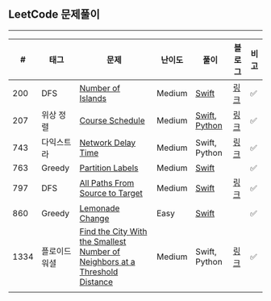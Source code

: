 ## LeetCode 문제풀이

------

| #    | 태그          | 문제                                                         | 난이도 | 풀이                                                         | 블로그                                  | 비고 |
| ---- | ------------- | ------------------------------------------------------------ | ------ | ------------------------------------------------------------ | --------------------------------------- | ---- |
| 200  | DFS           | [Number of Islands](https://leetcode.com/problems/number-of-islands/) | Medium | [Swift](https://github.com/One-Two-Min/WD26_Algo/tree/main/LeetCode/200.%20Number%20of%20Islands) | [링크](https://one10004.tistory.com/65) | ✅    |
| 207  | 위상 정렬     | [Course Schedule](https://leetcode.com/problems/course-schedule/) | Medium | [Swift](https://github.com/One-Two-Min/WD26_Algo/blob/main/LeetCode/207.%20Course%20Schedule/207.%20Course%20Schedule.swift), [Python](https://github.com/One-Two-Min/WD26_Algo/blob/main/LeetCode/207.%20Course%20Schedule/207.%20Course%20Schedule.py) | [링크](https://one10004.tistory.com/70) | ✅    |
| 743  | 다익스트라    | [Network Delay Time](https://leetcode.com/problems/network-delay-time/) | Medium | Swift, Python                                                | [링크](https://one10004.tistory.com/81) | ✅    |
| 763  | Greedy        | [Partition Labels](https://leetcode.com/problems/partition-labels/) | Medium | [Swift](https://github.com/One-Two-Min/WD26_Algo/tree/main/LeetCode/763.%20Partition%20Labels) |                                         | ✅    |
| 797  | DFS           | [All Paths From Source to Target](https://leetcode.com/problems/all-paths-from-source-to-target/) | Medium | [Swift](https://github.com/One-Two-Min/WD26_Algo/tree/main/LeetCode/797.%20All%20Paths%20From%20Source%20to%20Target) | [링크](https://one10004.tistory.com/64) | ✅    |
| 860  | Greedy        | [Lemonade Change](https://leetcode.com/problems/lemonade-change/) | Easy   | [Swift](https://github.com/One-Two-Min/WD26_Algo/tree/main/LeetCode/860.%20Lemonade%20Change) |                                         | ✅    |
| 1334 | 플로이드 워셜 | [Find the City With the Smallest Number of Neighbors at a Threshold Distance](https://leetcode.com/problems/find-the-city-with-the-smallest-number-of-neighbors-at-a-threshold-distance/) | Medium | Swift, Python                                                | [링크](https://one10004.tistory.com/83) | ✅    |
|      |               |                                                              |        |                                                              |                                         |      |

